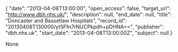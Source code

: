 {
  "date": "2013-04-08T13:00:00", 
  "open_access": false, 
  "target_url": "http://www.dbh.nhs.uk/", 
  "description": null, 
  "end_date": null, 
  "title": "Doncaster and Bassetlaw Hospitals", 
  "record_id": "20130408T130000/yt5Ffn7rNUCPkpdh+pDHNA==", 
  "publisher": "dbh.nhs.uk", 
  "start_date": "2013-04-08T13:00:00Z", 
  "subject": null
}

None
